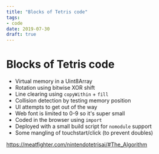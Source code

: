 ```yaml
---
title: "Blocks of Tetris code"
tags:
- code
date: 2019-07-30
draft: true
---
```


# Blocks of Tetris code

- Virtual memory in a Uint8Array
- Rotation using bitwise XOR shift
- Line clearing using `copyWithin` + `fill`
- Collision detection by testing memory position
- UI attempts to get out of the way
- Web font is limited to 0-9 so it's super small
- Coded in the browser using `import`
- Deployed with a small build script for `nomodule` support
- Some mangling of touchstart/click (to prevent doubles)

https://meatfighter.com/nintendotetrisai/#The_Algorithm
